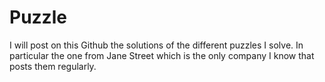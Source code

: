 # Puzzle
I will post on this Github the solutions of the different puzzles I solve. In particular the one from Jane Street which is the only company I know that posts them regularly.
